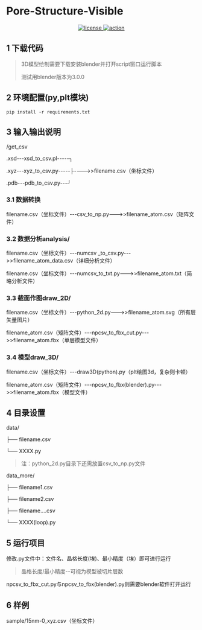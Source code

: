 # Pore-Structure-Visible
<p align="center">
  <a href="#">
    <img src="https://img.shields.io/badge/python-v3.7%2B-green" alt="license">
  </a>
  <a href="https://github.com/Yang9999999/Go-CQHTTP-YesBot/blob/master/LICENSE">
    <img src="https://img.shields.io/badge/LICENSE-MIT-orange" alt="action">
  </a>
</p>

## 1 下载代码
>3D模型绘制需要下载安装blender并打开script窗口运行脚本
>
>测试用blender版本为3.0.0

## 2 环境配置(py,plt模块)
```shell
pip install -r requirements.txt
```

## 3 输入输出说明

/get_csv

.xsd---xsd_to_csv.pl-----┐

.xyz---xyz_to_csv.py-----├---->>filename.csv（坐标文件）
                                                                           
.pdb---pdb_to_csv.py---┘

### 3.1 数据转换

filename.csv（坐标文件）---csv_to_np.py--->>filename_atom.csv（矩阵文件）
                                                                           
### 3.2 数据分析analysis/

filename.csv（坐标文件）---numcsv _to_csv.py--->>filename_atom_data.csv（详细分析文件）
                                                                           
filename.csv（坐标文件）---numcsv_to_txt.py--->>filename_atom.txt（简略分析文件）

### 3.3 截面作图draw_2D/

filename.csv（坐标文件）---python_2d.py--->>filename_atom.svg（所有层矢量图片）
                                                                           
filename_atom.csv（矩阵文件）---npcsv_to_fbx_cut.py--->>filename_atom.fbx（单层模型文件）

### 3.4 模型draw_3D/
                                                                           
filename.csv（坐标文件）---draw3D(python).py（plt绘图3d，复杂则卡顿）
                                                                           
filename_atom.csv（矩阵文件）---npcsv_to_fbx(blender).py--->>filename_atom.fbx（模型文件）

## 4 目录设置
data/
                                                                           
├── filename.csv
                                                                           
└── XXXX.py

>注：python_2d.py目录下还需放置csv_to_np.py文件

data_more/
                                                                           
├── filename1.csv

├── filename2.csv

├── filename....csv

└── XXXX(loop).py

## 5 运行项目

修改.py文件中：文件名、晶格长度(埃)、最小精度（埃）即可进行运行
>晶格长度/最小精度--可视为模型被切片层数

npcsv_to_fbx_cut.py与npcsv_to_fbx(blender).py则需要blender软件打开运行

## 6 样例
sample/15nm-0_xyz.csv（坐标文件）
